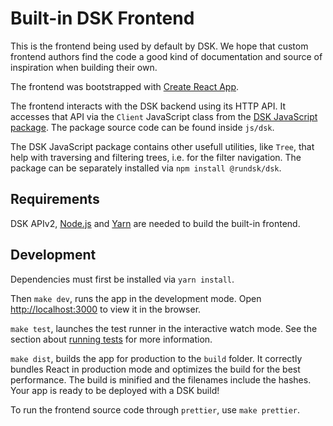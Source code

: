 # Built-in DSK Frontend

This is the frontend being used by default by DSK. We hope that custom frontend
authors find the code a good kind of documentation and source of inspiration
when building their own.

The frontend was bootstrapped with [Create React
App](https://github.com/facebook/create-react-app).

The frontend interacts with the DSK backend using its HTTP API. It accesses
that API via the `Client` JavaScript class from the [DSK JavaScript
package](https://www.npmjs.com/package/@rundsk/dsk). The package source
code can be found inside `js/dsk`.

The DSK JavaScript package contains other usefull utilities, like `Tree`, that
help with traversing and filtering trees, i.e. for the filter navigation. The
package can be separately installed via `npm install @rundsk/dsk`.

## Requirements

DSK APIv2, [Node.js](https://nodejs.org) and [Yarn](https://yarnpkg.com) are
needed to build the built-in frontend.

## Development

Dependencies must first be installed via `yarn install`.

Then `make dev`, runs the app in the development mode.
Open [http://localhost:3000](http://localhost:3000) to view it in the browser.

`make test`, launches the test runner in the interactive watch mode. See the 
section about [running tests](https://facebook.github.io/create-react-app/docs/running-tests) 
for more information.

`make dist`, builds the app for production to the `build` folder. It
correctly bundles React in production mode and optimizes the build for the best
performance. The build is minified and the filenames include the hashes.
Your app is ready to be deployed with a DSK build!

To run the frontend source code through `prettier`, use `make prettier`.

